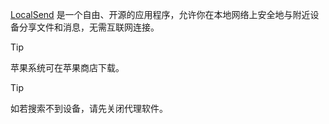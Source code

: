 [LocalSend](https://github.com/localsend/localsend/releases) 是一个自由、开源的应用程序，允许你在本地网络上安全地与附近设备分享文件和消息，无需互联网连接。

> [!TIP]
> 苹果系统可在苹果商店下载。

> [!TIP]
> 如若搜索不到设备，请先关闭代理软件。

